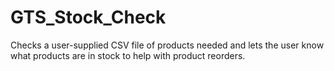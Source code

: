 # GTS_Stock_Check
Checks a user-supplied CSV file of products needed and lets the user know what products are in stock to help with product reorders.
